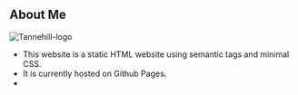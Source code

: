 ## About Me 

![Tannehill-logo](http://https://github.com/thefutureseer/prework-about-me/blob/master/css/img/to/logo_pic_IMG.jpg)

* This website is a static HTML website using semantic tags and minimal CSS. 
* It is currently hosted on Github Pages.
* 
